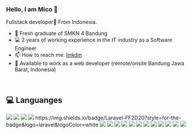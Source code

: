 ### Hello, I am Mico  👋
Fullstack developer🎯 From Indonesia.

- 🔭 Fresh graduate of SMKN 4 Bandung
- 💻 2 years of working experience in the IT industry as a Software Engineer
- 📫 How to reach me: [linkdin](https://www.linkedin.com/in/micofeb/)
- 🧐 Available to work as a web developer (remote/onsite Bandung Jawa Barat, Indonesia)


<br/>

## 💻 Languanges 


<p>
<img src="https://img.shields.io/badge/-JavaScript-f7df1e?style=flat-square&logo=javascript&logoColor=black" />
<img src="https://img.shields.io/badge/-TypeScript-3178c8?style=flat-square&logo=typescript&logoColor=white" />
<img src="https://img.shields.io/badge/-NextJS-white?style=flat-square&logo=next.js&logoColor=black" />
<img src="https://img.shields.io/badge/-React-60d8f9?style=flat-square&logo=react&logoColor=black" />
  https://img.shields.io/badge/Laravel-FF2D20?style=for-the-badge&logo=laravel&logoColor=white
<img src="https://img.shields.io/badge/-Tailwind-06b2cf?style=flat-square&logo=tailwindcss&logoColor=white" />
<img src="https://img.shields.io/badge/-Bootstrap-7952b3?style=flat-square&logo=bootstrap&logoColor=white" />
<img src="https://img.shields.io/badge/-Kotlin-7f52ff?style=flat-square&logo=kotlin&logoColor=white" />
<img src="https://img.shields.io/badge/-Android%20Studio-3ddc84?style=flat-square&logo=androidstudio&logoColor=white" />
<img src="https://img.shields.io/badge/-Express-black?style=flat-square&logo=express&logoColor=white" />
<img src="https://img.shields.io/badge/-MySql-31526b?style=flat-square&logo=mysql&logoColor=white" />
<img src="https://img.shields.io/badge/-VS%20Code-24aaed?style=flat-square&logo=visualstudiocode" />
<img src="https://img.shields.io/badge/-Figma-8b35d0?style=flat-square&logo=figma&logoColor=white" />
<img src="https://img.shields.io/badge/-Git-ec4f31?style=flat-square&logo=git&logoColor=white" />
<img src="https://img.shields.io/badge/-Github-black?style=flat-square&logo=github" />
<img src="https://img.shields.io/badge/-Gitlab-e24529?style=flat-square&logo=gitlab&logoColor=white" />
<img src="https://img.shields.io/badge/-Vercel-black?style=flat-square&logo=vercel" />
</p>


<br/>
